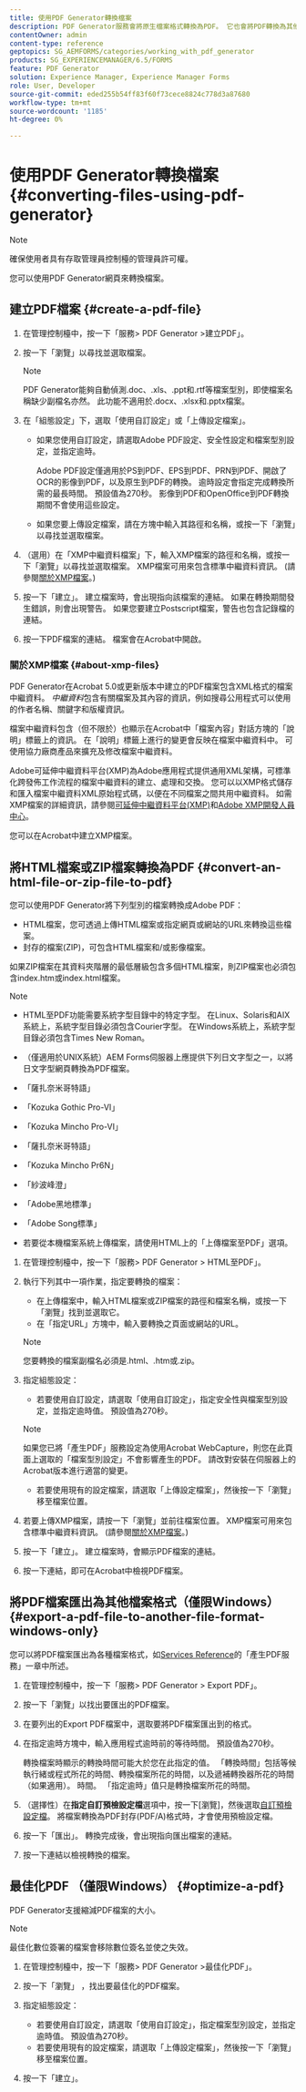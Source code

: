 ```yaml
---
title: 使用PDF Generator轉換檔案
description: PDF Generator服務會將原生檔案格式轉換為PDF。 它也會將PDF轉換為其他檔案格式，並最佳化PDF檔案的大小。
contentOwner: admin
content-type: reference
geptopics: SG_AEMFORMS/categories/working_with_pdf_generator
products: SG_EXPERIENCEMANAGER/6.5/FORMS
feature: PDF Generator
solution: Experience Manager, Experience Manager Forms
role: User, Developer
source-git-commit: eded255b54ff83f60f73cece8824c778d3a87680
workflow-type: tm+mt
source-wordcount: '1185'
ht-degree: 0%

---
```


# 使用PDF Generator轉換檔案{#converting-files-using-pdf-generator}

>[!NOTE]
> 
> 確保使用者具有存取管理員控制檯的管理員許可權。

您可以使用PDF Generator網頁來轉換檔案。

## 建立PDF檔案 {#create-a-pdf-file}

1. 在管理控制檯中，按一下「服務> PDF Generator >建立PDF」。
1. 按一下「瀏覽」以尋找並選取檔案。

   >[!NOTE]
   >
   >PDF Generator能夠自動偵測.doc、.xls、.ppt和.rtf等檔案型別，即使檔案名稱缺少副檔名亦然。 此功能不適用於.docx、.xlsx和.pptx檔案。

1. 在「組態設定」下，選取「使用自訂設定」或「上傳設定檔案」。

   * 如果您使用自訂設定，請選取Adobe PDF設定、安全性設定和檔案型別設定，並指定逾時。

     Adobe PDF設定僅適用於PS到PDF、EPS到PDF、PRN到PDF、開啟了OCR的影像到PDF，以及原生到PDF的轉換。 逾時設定會指定完成轉換所需的最長時間。 預設值為270秒。 影像到PDF和OpenOffice到PDF轉換期間不會使用這些設定。

   * 如果您要上傳設定檔案，請在方塊中輸入其路徑和名稱，或按一下「瀏覽」以尋找並選取檔案。

1. （選用）在「XMP中繼資料檔案」下，輸入XMP檔案的路徑和名稱，或按一下「瀏覽」以尋找並選取檔案。 XMP檔案可用來包含標準中繼資料資訊。 (請參閱[關於XMP檔案](converting-files-using-pdf-generator.md#about-xmp-files)。)
1. 按一下「建立」。 建立檔案時，會出現指向該檔案的連結。 如果在轉換期間發生錯誤，則會出現警告。 如果您要建立Postscript檔案，警告也包含記錄檔的連結。
1. 按一下PDF檔案的連結。 檔案會在Acrobat中開啟。

### 關於XMP檔案 {#about-xmp-files}

PDF Generator在Acrobat 5.0或更新版本中建立的PDF檔案包含XML格式的檔案中繼資料。 *中繼資料*&#x200B;包含有關檔案及其內容的資訊，例如搜尋公用程式可以使用的作者名稱、關鍵字和版權資訊。

檔案中繼資料包含（但不限於）也顯示在Acrobat中「檔案內容」對話方塊的「說明」標籤上的資訊。 在「說明」標籤上進行的變更會反映在檔案中繼資料中。 可使用協力廠商產品來擴充及修改檔案中繼資料。

Adobe可延伸中繼資料平台(XMP)為Adobe應用程式提供通用XML架構，可標準化跨發佈工作流程的檔案中繼資料的建立、處理和交換。 您可以以XMP格式儲存和匯入檔案中繼資料XML原始程式碼，以便在不同檔案之間共用中繼資料。 如需XMP檔案的詳細資訊，請參閱[可延伸中繼資料平台(XMP)](https://www.adobe.com/products/xmp/)和[Adobe XMP開發人員中心](https://www.adobe.com/devnet/xmp.html)。

您可以在Acrobat中建立XMP檔案。

## 將HTML檔案或ZIP檔案轉換為PDF {#convert-an-html-file-or-zip-file-to-pdf}

您可以使用PDF Generator將下列型別的檔案轉換成Adobe PDF：

* HTML檔案，您可透過上傳HTML檔案或指定網頁或網站的URL來轉換這些檔案。
* 封存的檔案(ZIP)，可包含HTML檔案和/或影像檔案。

如果ZIP檔案在其資料夾階層的最低層級包含多個HTML檔案，則ZIP檔案也必須包含index.htm或index.html檔案。

>[!NOTE]
>
>* HTML至PDF功能需要系統字型目錄中的特定字型。 在Linux、Solaris和AIX系統上，系統字型目錄必須包含Courier字型。 在Windows系統上，系統字型目錄必須包含Times New Roman。
>
>* （僅適用於UNIX系統）AEM Forms伺服器上應提供下列日文字型之一，以將日文字型網頁轉換為PDF檔案。
>
>  * 「薩扎奈米哥特語」
>  * 「Kozuka Gothic Pro-VI」
>  * 「Kozuka Mincho Pro-VI」
>  * 「薩扎奈米哥特語」
>  * 「Kozuka Mincho Pr6N」
>  * 「紗波峰澄」
>  * 「Adobe黑地標準」
>  * 「Adobe Song標準」
>
>* 若要從本機檔案系統上傳檔案，請使用HTML上的「上傳檔案至PDF」選項。

1. 在管理控制檯中，按一下「服務> PDF Generator > HTML至PDF」。
1. 執行下列其中一項作業，指定要轉換的檔案：

   * 在上傳檔案中，輸入HTML檔案或ZIP檔案的路徑和檔案名稱，或按一下「瀏覽」找到並選取它。
   * 在「指定URL」方塊中，輸入要轉換之頁面或網站的URL。

   >[!NOTE]
   >
   >您要轉換的檔案副檔名必須是.html、.htm或.zip。

1. 指定組態設定：

   * 若要使用自訂設定，請選取「使用自訂設定」，指定安全性與檔案型別設定，並指定逾時值。 預設值為270秒。

   >[!NOTE]
   >
   >如果您已將「產生PDF」服務設定為使用Acrobat WebCapture，則您在此頁面上選取的「檔案型別設定」不會影響產生的PDF。 請改對安裝在伺服器上的Acrobat版本進行適當的變更。

   * 若要使用現有的設定檔案，請選取「上傳設定檔案」，然後按一下「瀏覽」移至檔案位置。

1. 若要上傳XMP檔案，請按一下「瀏覽」並前往檔案位置。 XMP檔案可用來包含標準中繼資料資訊。 (請參閱[關於XMP檔案](converting-files-using-pdf-generator.md#about-xmp-files)。)
1. 按一下「建立」。 建立檔案時，會顯示PDF檔案的連結。
1. 按一下連結，即可在Acrobat中檢視PDF檔案。

## 將PDF檔案匯出為其他檔案格式（僅限Windows） {#export-a-pdf-file-to-another-file-format-windows-only}

您可以將PDF檔案匯出為各種檔案格式，如[Services Reference](https://www.adobe.com/go/learn_aemforms_services_63)的「產生PDF服務」一章中所述。

1. 在管理控制檯中，按一下「服務> PDF Generator > Export PDF」。
1. 按一下「瀏覽」以找出要匯出的PDF檔案。
1. 在要列出的Export PDF檔案中，選取要將PDF檔案匯出到的格式。
1. 在指定逾時方塊中，輸入應用程式逾時前的等待時間。 預設值為270秒。

   轉換檔案時顯示的轉換時間可能大於您在此指定的值。 「轉換時間」包括等候執行緒或程式所花的時間、轉換檔案所花的時間，以及遞補轉換器所花的時間（如果適用）。 時間。 「指定逾時」值只是轉換檔案所花的時間。

1. （選擇性）在&#x200B;**指定自訂預檢設定檔**&#x200B;選項中，按一下[瀏覽]，然後選取[自訂預檢設定檔](https://helpx.adobe.com/acrobat/using/preflight-profiles-acrobat-pro.html)。 將檔案轉換為PDF封存(PDF/A)格式時，才會使用預檢設定檔。
1. 按一下「匯出」。 轉換完成後，會出現指向匯出檔案的連結。
1. 按一下連結以檢視轉換的檔案。

## 最佳化PDF （僅限Windows） {#optimize-a-pdf}

PDF Generator支援縮減PDF檔案的大小。

>[!NOTE]
>
>最佳化數位簽署的檔案會移除數位簽名並使之失效。

1. 在管理控制檯中，按一下「服務> PDF Generator >最佳化PDF」。
1. 按一下「瀏覽」 ，找出要最佳化的PDF檔案。
1. 指定組態設定：

   * 若要使用自訂設定，請選取「使用自訂設定」，指定檔案型別設定，並指定逾時值。 預設值為270秒。
   * 若要使用現有的設定檔案，請選取「上傳設定檔案」，然後按一下「瀏覽」移至檔案位置。

1. 按一下「建立」。
